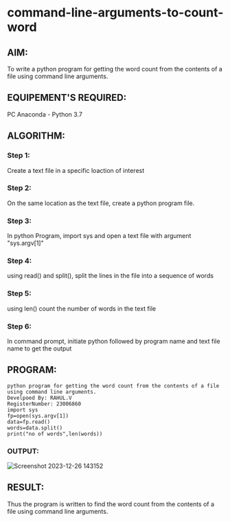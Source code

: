 # command-line-arguments-to-count-word
## AIM:
To write a python program for getting the word count from the contents of a file using command line arguments.
## EQUIPEMENT'S REQUIRED: 
PC
Anaconda - Python 3.7
## ALGORITHM: 
### Step 1:
Create a text file in a specific loaction of interest

### Step 2:
On the same location as the text file, create a python program file.

### Step 3:
In python Program, import sys and open a text file with argument "sys.argv[1]"

### Step 4:
using read() and split(), split the lines in the file into a sequence of words

### Step 5:
using len() count the number of words in the text file

### Step 6:
In command prompt, initiate python followed by program name and text file name to get the output
## PROGRAM:
```
python program for getting the word count from the contents of a file using command line arguments.
Develpoed By: RAHUL.V
RegisterNumber: 23006860
import sys
fp=open(sys.argv[1])
data=fp.read()
words=data.split()
print("no of words",len(words))
```
### OUTPUT:
![Screenshot 2023-12-26 143152](https://github.com/23006860/command-line-arguments-to-count-word/assets/139841752/910d751a-a850-44b6-aa67-6c3484fcb8e8)



## RESULT:
Thus the program is written to find the word count from the contents of a file using command line arguments.
